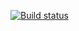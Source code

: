 [![Build status](https://ci.appveyor.com/api/projects/status/pc4d9amih6yrax1h?svg=true)](https://ci.appveyor.com/project/DiBerezhnaya/delivery)